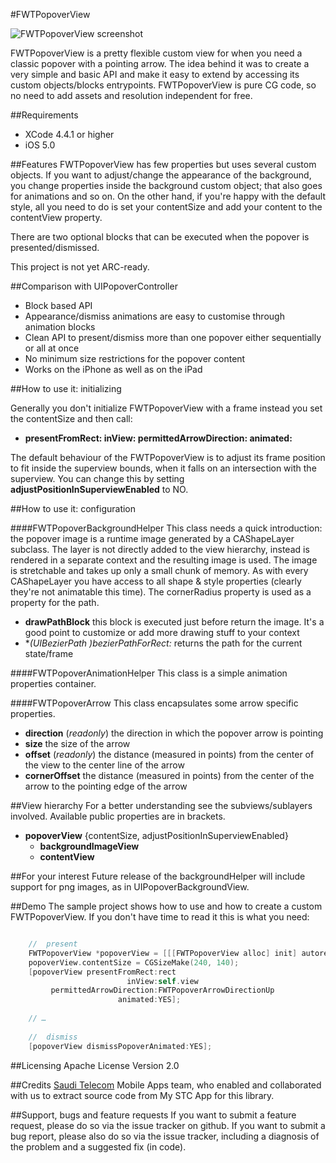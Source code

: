 #FWTPopoverView

![FWTPopoverView screenshot](http://grab.by/hc1q)

FWTPopoverView is a pretty flexible custom view for when you need a classic popover with a pointing arrow. The idea behind it was to create a very simple and basic API and make it easy to extend by accessing its custom objects/blocks entrypoints. FWTPopoverView is pure CG code, so no need to add assets and resolution independent for free.

##Requirements
* XCode 4.4.1 or higher
* iOS 5.0

##Features
FWTPopoverView has few properties but uses several custom objects.
If you want to adjust/change the appearance of the background, you change properties inside the background custom object; that also goes for animations and so on.
On the other hand, if you're happy with the default style, all you need to do is set your contentSize and add your content to the contentView property.

There are two optional blocks that can be executed when the popover is presented/dismissed. 

This project is not yet ARC-ready.

##Comparison with UIPopoverController* Block based API* Appearance/dismiss animations are easy to customise through animation blocks* Clean API to present/dismiss more than one popover either sequentially or all at once* No minimum size restrictions for the popover content* Works on the iPhone as well as on the iPad

##How to use it: initializing

Generally you don't initialize FWTPopoverView with a frame instead you set the contentSize and then call:

* **presentFromRect: inView: permittedArrowDirection: animated:**

The default behaviour of the FWTPopoverView is to adjust its frame position to fit inside the superview bounds, when it falls on an intersection with the superview. You can change this by setting **adjustPositionInSuperviewEnabled** to NO. 

##How to use it: configuration

####FWTPopoverBackgroundHelper 
This class needs a quick introduction: the popover image is a runtime image generated by a CAShapeLayer subclass. The layer is not directly added to the view hierarchy, instead is rendered in a separate context and the resulting image is used. The image is stretchable and takes up only a small chunk of memory.
As with every CAShapeLayer you have access to all shape & style properties (clearly they're not animatable this time). The cornerRadius property is used as a property for the path. 

* **drawPathBlock** this block is executed just before return the image. It's a good point to customize or add more drawing stuff to your context 
* **(UIBezierPath *)bezierPathForRect:** returns the path for the current state/frame

####FWTPopoverAnimationHelper
This class is a simple animation properties container.  

####FWTPopoverArrow 
This class encapsulates some arrow specific properties. 

* **direction** (*readonly*) the direction in which the popover arrow is pointing
* **size** the size of the arrow
* **offset** (*readonly*) the distance (measured in points) from the center of the view to the center line of the arrow
* **cornerOffset** the distance (measured in points) from the center of the arrow to the pointing edge of the arrow


##View hierarchy
For a better understanding see the subviews/sublayers involved. Available public properties are in brackets.

- **popoverView** {contentSize, adjustPositionInSuperviewEnabled}
    - **backgroundImageView**
	- **contentView** 

##For your interest
Future release of the backgroundHelper will include support for png images, as in UIPopoverBackgroundView.

##Demo
The sample project shows how to use and how to create a custom FWTPopoverView.
If you don't have time to read it this is what you need:

``` objective-c

	//	present
	FWTPopoverView *popoverView = [[[FWTPopoverView alloc] init] autorelease];
	popoverView.contentSize = CGSizeMake(240, 140);
    [popoverView presentFromRect:rect
                          inView:self.view
         permittedArrowDirection:FWTPopoverArrowDirectionUp
                        animated:YES];
                        
    // …
    
    //	dismiss
    [popoverView dismissPopoverAnimated:YES];
```

##Licensing
Apache License Version 2.0

##Credits
[Saudi Telecom](http://www.stc.com.sa) Mobile Apps team, who enabled and collaborated with us to extract source code from My STC App for this library.

##Support, bugs and feature requests
If you want to submit a feature request, please do so via the issue tracker on github.
If you want to submit a bug report, please also do so via the issue tracker, including a diagnosis of the problem and a suggested fix (in code).
